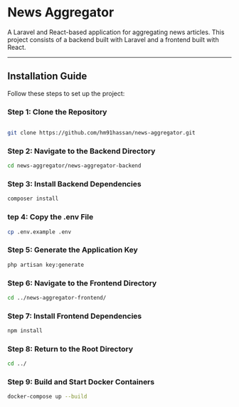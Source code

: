 # News Aggregator

A Laravel and React-based application for aggregating news articles. This project consists of a backend built with Laravel and a frontend built with React.

---

## Installation Guide

Follow these steps to set up the project:

### Step 1: Clone the Repository

```bash

git clone https://github.com/hm91hassan/news-aggregator.git

```

### Step 2: Navigate to the Backend Directory

```bash
cd news-aggregator/news-aggregator-backend

```

### Step 3: Install Backend Dependencies

```bash
composer install
```

### tep 4: Copy the .env File

```bash
cp .env.example .env

```

### Step 5: Generate the Application Key

```bash
php artisan key:generate
```

### Step 6: Navigate to the Frontend Directory

```bash
cd ../news-aggregator-frontend/
```

### Step 7: Install Frontend Dependencies

```bash
npm install
```

### Step 8: Return to the Root Directory

```bash
cd ../
```

### Step 9: Build and Start Docker Containers

```bash
docker-compose up --build
```
